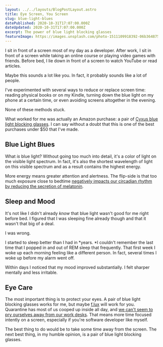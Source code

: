 ```yaml
---
layout: ../../layouts/BlogPostLayout.astro
title: Eye Screen, You Screen
slug: blue-light-blues
datePublished: 2020-10-31T17:07:00.000Z
dateUpdated: 2020-10-31T17:07:00.000Z
excerpt: The power of blue light blocking glasses
featureImage: https://images.unsplash.com/photo-1511109918392-06b364875b26?ixlib=rb-1.2.1&q=80&fm=jpg&crop=entropy&cs=tinysrgb&w=2000&fit=max&ixid=eyJhcHBfaWQiOjExNzczfQ
---
```


I sit in front of a screen most of my day as a developer. After work, I sit in front of a screen while taking an online course or playing video games with friends. Before bed, I lie down in front of a screen to watch YouTube or read articles.

Maybe this sounds a lot like you. In fact, it probably sounds like a lot of people.

I've experimented with several ways to reduce or replace screen time: reading physical books or on my Kindle, turning down the blue light on my phone at a certain time, or even avoiding screens altogether in the evening.

None of these methods stuck.

What worked for me was actually an Amazon purchase: a pair of [Cyxus blue light blocking glasses](https://www.amazon.ca/Cyxus-Transparent-Computer-Minimize-Headaches/dp/B01GY7IKEA). I can say without a doubt that this is one of the best purchases under $50 that I've made.

## Blue Light Blues

What _is_ blue light? Without going too much into detail, it's a color of light on the visible light spectrum. In fact, it's also the shortest wavelength of light on this visible spectrum and as a result contains the highest energy.

More energy means greater attention and alertness. The flip-side is that too much exposure close to bedtime [negatively impacts our circadian rhythm by reducing the secretion of melatonin](https://www.health.harvard.edu/staying-healthy/blue-light-has-a-dark-side).

## Sleep and Mood

It's not like I didn't already _know_ that blue light wasn't good for me right before bed. I figured that I was sleeping fine already though and that it wasn't that big of a deal.

I was wrong.

I started to sleep better than I had in *years. *I couldn't remember the last time that I popped in and out of REM sleep that frequently. That first week I woke up each morning feeling like a different person. In fact, several times I woke up before my alarm went off.

Within days I noticed that my mood improved substantially. I felt sharper mentally and less irritable.

## Eye Care

The most important thing is to protect your eyes. A pair of blue light blocking glasses works for me, but maybe [f.lux](https://justgetflux.com/) will work for you. Quarantine has most of us cooped up inside all day, and [we can't seem to pry ourselves away from our work desks](https://www.cbsnews.com/news/covid-19-lockdown-work-from-home-day-one-hour-longer/). That means more time focused intently on a screen, especially if you're software developer like myself.

The best thing to do would be to take some time away from the screen. The next best thing, in my humble opinion, is a pair of blue light blocking glasses.
